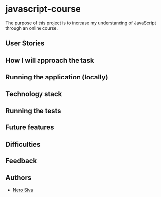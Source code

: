 # javascript-course

The purpose of this project is to increase my understanding of JavaScript
through an online course.

## User Stories

## How I will approach the task

## Running the application (locally)

## Technology stack

## Running the tests

## Future features

## Difficulties

## Feedback

## Authors

* [Nero Siva](https://github.com/neroshan12)
